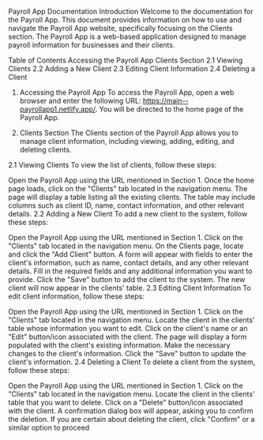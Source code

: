 Payroll App Documentation
Introduction
Welcome to the documentation for the Payroll App. This document provides information on how to use and navigate the Payroll App website, specifically focusing on the Clients section. The Payroll App is a web-based application designed to manage payroll information for businesses and their clients.

Table of Contents
Accessing the Payroll App
Clients Section
2.1 Viewing Clients
2.2 Adding a New Client
2.3 Editing Client Information
2.4 Deleting a Client
1. Accessing the Payroll App
To access the Payroll App, open a web browser and enter the following URL: https://main--payrollapp1.netlify.app/. You will be directed to the home page of the Payroll App.

2. Clients Section
The Clients section of the Payroll App allows you to manage client information, including viewing, adding, editing, and deleting clients.

2.1 Viewing Clients
To view the list of clients, follow these steps:

Open the Payroll App using the URL mentioned in Section 1.
Once the home page loads, click on the "Clients" tab located in the navigation menu.
The page will display a table listing all the existing clients. The table may include columns such as client ID, name, contact information, and other relevant details.
2.2 Adding a New Client
To add a new client to the system, follow these steps:

Open the Payroll App using the URL mentioned in Section 1.
Click on the "Clients" tab located in the navigation menu.
On the Clients page, locate and click the "Add Client" button.
A form will appear with fields to enter the client's information, such as name, contact details, and any other relevant details.
Fill in the required fields and any additional information you want to provide.
Click the "Save" button to add the client to the system.
The new client will now appear in the clients' table.
2.3 Editing Client Information
To edit client information, follow these steps:

Open the Payroll App using the URL mentioned in Section 1.
Click on the "Clients" tab located in the navigation menu.
Locate the client in the clients' table whose information you want to edit.
Click on the client's name or an "Edit" button/icon associated with the client.
The page will display a form populated with the client's existing information.
Make the necessary changes to the client's information.
Click the "Save" button to update the client's information.
2.4 Deleting a Client
To delete a client from the system, follow these steps:

Open the Payroll App using the URL mentioned in Section 1.
Click on the "Clients" tab located in the navigation menu.
Locate the client in the clients' table that you want to delete.
Click on a "Delete" button/icon associated with the client.
A confirmation dialog box will appear, asking you to confirm the deletion.
If you are certain about deleting the client, click "Confirm" or a similar option to proceed

